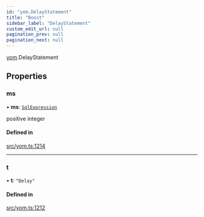 ```yaml
---
id: "yom.DelayStatement"
title: "Boost"
sidebar_label: "DelayStatement"
custom_edit_url: null
pagination_prev: null
pagination_next: null
---
```


[yom](../namespaces/yom.md).DelayStatement

## Properties

### ms

• **ms**: [`SqlExpression`](../namespaces/yom.md#sqlexpression)

positive integer

#### Defined in

[src/yom.ts:1214](https://github.com/yolmio/boost/blob/b239488/src/yom.ts#L1214)

___

### t

• **t**: ``"Delay"``

#### Defined in

[src/yom.ts:1212](https://github.com/yolmio/boost/blob/b239488/src/yom.ts#L1212)
